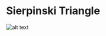 # Sierpinski Triangle

![alt text](https://github.com/Ignatoff/Projects/blob/master/Sierpinski%20Triangle/SierpinskiPhoto.PNG)
